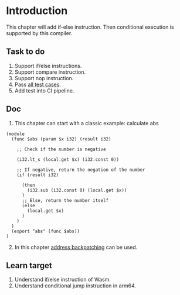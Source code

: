 # Introduction

This chapter will add if-else instruction. Then conditional execution is supported by this compiler.

## Task to do

1. Support if/else instructions.
2. Support compare instruction.
3. Support nop instruction.
4. Pass [all test cases](./test).
5. Add test into CI pipeline.

## Doc

1. This chapter can start with a classic example: calculate abs

```wat
(module
  (func $abs (param $x i32) (result i32)

    ;; Check if the number is negative

    (i32.lt_s (local.get $x) (i32.const 0))

    ;; If negative, return the negation of the number
    (if (result i32)

      (then
        (i32.sub (i32.const 0) (local.get $x))
      )
      ;; Else, return the number itself
      (else
        (local.get $x)
      )
    )
  )
  (export "abs" (func $abs))
)
```

2. In this chapter [address backpatching](https://www.geeksforgeeks.org/backpatching-in-compiler-design/) can be used.

## Learn target

1. Understand if/else instruction of Wasm.
2. Understand conditional jump instruction in arm64.
